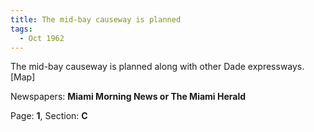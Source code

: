 ```yaml
---  
title: The mid-bay causeway is planned  
tags:  
  - Oct 1962  
---  
```

  
The mid-bay causeway is planned along with other Dade expressways. [Map]  
  
Newspapers: **Miami Morning News or The Miami Herald**  
  
Page: **1**, Section: **C** 
